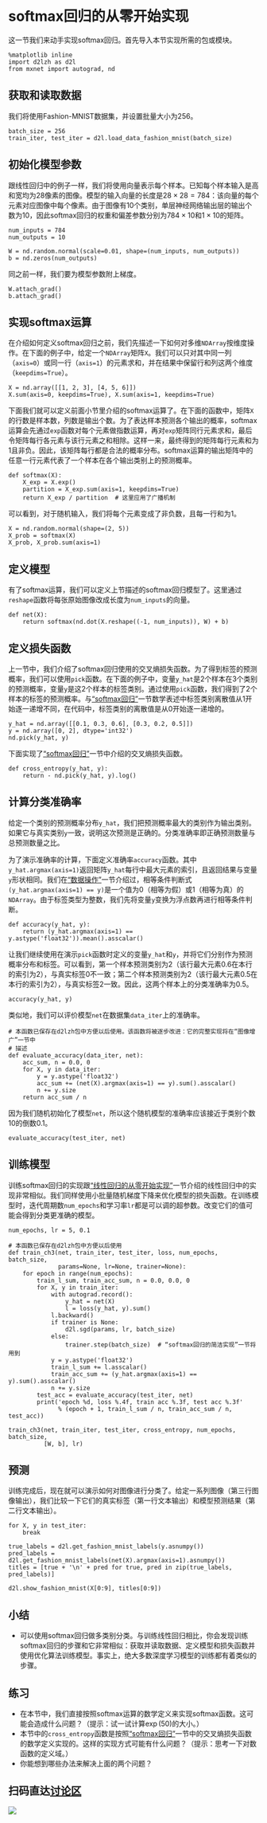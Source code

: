 # softmax回归的从零开始实现

这一节我们来动手实现softmax回归。首先导入本节实现所需的包或模块。

```{.python .input  n=1}
%matplotlib inline
import d2lzh as d2l
from mxnet import autograd, nd
```

## 获取和读取数据

我们将使用Fashion-MNIST数据集，并设置批量大小为256。

```{.python .input  n=2}
batch_size = 256
train_iter, test_iter = d2l.load_data_fashion_mnist(batch_size)
```

## 初始化模型参数

跟线性回归中的例子一样，我们将使用向量表示每个样本。已知每个样本输入是高和宽均为28像素的图像。模型的输入向量的长度是$28 \times 28 = 784$：该向量的每个元素对应图像中每个像素。由于图像有10个类别，单层神经网络输出层的输出个数为10，因此softmax回归的权重和偏差参数分别为$784 \times 10$和$1 \times 10$的矩阵。

```{.python .input  n=3}
num_inputs = 784
num_outputs = 10

W = nd.random.normal(scale=0.01, shape=(num_inputs, num_outputs))
b = nd.zeros(num_outputs)
```

同之前一样，我们要为模型参数附上梯度。

```{.python .input  n=4}
W.attach_grad()
b.attach_grad()
```

## 实现softmax运算

在介绍如何定义softmax回归之前，我们先描述一下如何对多维`NDArray`按维度操作。在下面的例子中，给定一个`NDArray`矩阵`X`。我们可以只对其中同一列（`axis=0`）或同一行（`axis=1`）的元素求和，并在结果中保留行和列这两个维度（`keepdims=True`）。

```{.python .input  n=5}
X = nd.array([[1, 2, 3], [4, 5, 6]])
X.sum(axis=0, keepdims=True), X.sum(axis=1, keepdims=True)
```

下面我们就可以定义前面小节里介绍的softmax运算了。在下面的函数中，矩阵`X`的行数是样本数，列数是输出个数。为了表达样本预测各个输出的概率，softmax运算会先通过`exp`函数对每个元素做指数运算，再对`exp`矩阵同行元素求和，最后令矩阵每行各元素与该行元素之和相除。这样一来，最终得到的矩阵每行元素和为1且非负。因此，该矩阵每行都是合法的概率分布。softmax运算的输出矩阵中的任意一行元素代表了一个样本在各个输出类别上的预测概率。

```{.python .input  n=6}
def softmax(X):
    X_exp = X.exp()
    partition = X_exp.sum(axis=1, keepdims=True)
    return X_exp / partition  # 这里应用了广播机制
```

可以看到，对于随机输入，我们将每个元素变成了非负数，且每一行和为1。

```{.python .input  n=7}
X = nd.random.normal(shape=(2, 5))
X_prob = softmax(X)
X_prob, X_prob.sum(axis=1)
```

## 定义模型

有了softmax运算，我们可以定义上节描述的softmax回归模型了。这里通过`reshape`函数将每张原始图像改成长度为`num_inputs`的向量。

```{.python .input  n=8}
def net(X):
    return softmax(nd.dot(X.reshape((-1, num_inputs)), W) + b)
```

## 定义损失函数

上一节中，我们介绍了softmax回归使用的交叉熵损失函数。为了得到标签的预测概率，我们可以使用`pick`函数。在下面的例子中，变量`y_hat`是2个样本在3个类别的预测概率，变量`y`是这2个样本的标签类别。通过使用`pick`函数，我们得到了2个样本的标签的预测概率。与[“softmax回归”](softmax-regression.md)一节数学表述中标签类别离散值从1开始逐一递增不同，在代码中，标签类别的离散值是从0开始逐一递增的。

```{.python .input  n=9}
y_hat = nd.array([[0.1, 0.3, 0.6], [0.3, 0.2, 0.5]])
y = nd.array([0, 2], dtype='int32')
nd.pick(y_hat, y)
```

下面实现了[“softmax回归”](softmax-regression.md)一节中介绍的交叉熵损失函数。

```{.python .input  n=10}
def cross_entropy(y_hat, y):
    return - nd.pick(y_hat, y).log()
```

## 计算分类准确率

给定一个类别的预测概率分布`y_hat`，我们把预测概率最大的类别作为输出类别。如果它与真实类别`y`一致，说明这次预测是正确的。分类准确率即正确预测数量与总预测数量之比。

为了演示准确率的计算，下面定义准确率`accuracy`函数。其中`y_hat.argmax(axis=1)`返回矩阵`y_hat`每行中最大元素的索引，且返回结果与变量`y`形状相同。我们在[“数据操作”](../chapter_prerequisite/ndarray.md)一节介绍过，相等条件判断式`(y_hat.argmax(axis=1) == y)`是一个值为0（相等为假）或1（相等为真）的`NDArray`。由于标签类型为整数，我们先将变量`y`变换为浮点数再进行相等条件判断。

```{.python .input  n=11}
def accuracy(y_hat, y):
    return (y_hat.argmax(axis=1) == y.astype('float32')).mean().asscalar()
```

让我们继续使用在演示`pick`函数时定义的变量`y_hat`和`y`，并将它们分别作为预测概率分布和标签。可以看到，第一个样本预测类别为2（该行最大元素0.6在本行的索引为2），与真实标签0不一致；第二个样本预测类别为2（该行最大元素0.5在本行的索引为2），与真实标签2一致。因此，这两个样本上的分类准确率为0.5。

```{.python .input  n=12}
accuracy(y_hat, y)
```

类似地，我们可以评价模型`net`在数据集`data_iter`上的准确率。

```{.python .input  n=13}
# 本函数已保存在d2lzh包中方便以后使用。该函数将被逐步改进：它的完整实现将在“图像增广”一节中
# 描述
def evaluate_accuracy(data_iter, net):
    acc_sum, n = 0.0, 0
    for X, y in data_iter:
        y = y.astype('float32')
        acc_sum += (net(X).argmax(axis=1) == y).sum().asscalar()
        n += y.size
    return acc_sum / n
```

因为我们随机初始化了模型`net`，所以这个随机模型的准确率应该接近于类别个数10的倒数0.1。

```{.python .input  n=14}
evaluate_accuracy(test_iter, net)
```

## 训练模型

训练softmax回归的实现跟[“线性回归的从零开始实现”](linear-regression-scratch.md)一节介绍的线性回归中的实现非常相似。我们同样使用小批量随机梯度下降来优化模型的损失函数。在训练模型时，迭代周期数`num_epochs`和学习率`lr`都是可以调的超参数。改变它们的值可能会得到分类更准确的模型。

```{.python .input  n=21}
num_epochs, lr = 5, 0.1

# 本函数已保存在d2lzh包中方便以后使用
def train_ch3(net, train_iter, test_iter, loss, num_epochs, batch_size,
              params=None, lr=None, trainer=None):
    for epoch in range(num_epochs):
        train_l_sum, train_acc_sum, n = 0.0, 0.0, 0
        for X, y in train_iter:
            with autograd.record():
                y_hat = net(X)
                l = loss(y_hat, y).sum()
            l.backward()
            if trainer is None:
                d2l.sgd(params, lr, batch_size)
            else:
                trainer.step(batch_size)  # “softmax回归的简洁实现”一节将用到
            y = y.astype('float32')
            train_l_sum += l.asscalar()
            train_acc_sum += (y_hat.argmax(axis=1) == y).sum().asscalar()
            n += y.size
        test_acc = evaluate_accuracy(test_iter, net)
        print('epoch %d, loss %.4f, train acc %.3f, test acc %.3f'
              % (epoch + 1, train_l_sum / n, train_acc_sum / n, test_acc))

train_ch3(net, train_iter, test_iter, cross_entropy, num_epochs, batch_size,
          [W, b], lr)
```

## 预测

训练完成后，现在就可以演示如何对图像进行分类了。给定一系列图像（第三行图像输出），我们比较一下它们的真实标签（第一行文本输出）和模型预测结果（第二行文本输出）。

```{.python .input}
for X, y in test_iter:
    break

true_labels = d2l.get_fashion_mnist_labels(y.asnumpy())
pred_labels = d2l.get_fashion_mnist_labels(net(X).argmax(axis=1).asnumpy())
titles = [true + '\n' + pred for true, pred in zip(true_labels, pred_labels)]

d2l.show_fashion_mnist(X[0:9], titles[0:9])
```

## 小结
 
* 可以使用softmax回归做多类别分类。与训练线性回归相比，你会发现训练softmax回归的步骤和它非常相似：获取并读取数据、定义模型和损失函数并使用优化算法训练模型。事实上，绝大多数深度学习模型的训练都有着类似的步骤。

## 练习

* 在本节中，我们直接按照softmax运算的数学定义来实现softmax函数。这可能会造成什么问题？（提示：试一试计算$\exp(50)$的大小。）
* 本节中的`cross_entropy`函数是按照[“softmax回归”](softmax-regression.md)一节中的交叉熵损失函数的数学定义实现的。这样的实现方式可能有什么问题？（提示：思考一下对数函数的定义域。）
* 你能想到哪些办法来解决上面的两个问题？



## 扫码直达[讨论区](https://discuss.gluon.ai/t/topic/741)

![](../img/qr_softmax-regression-scratch.svg)
